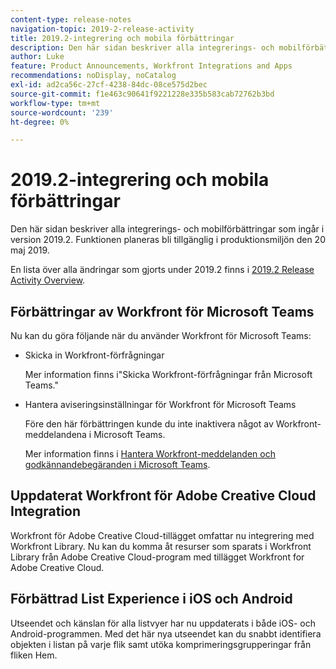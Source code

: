 ```yaml
---
content-type: release-notes
navigation-topic: 2019-2-release-activity
title: 2019.2-integrering och mobila förbättringar
description: Den här sidan beskriver alla integrerings- och mobilförbättringar som ingår i version 2019.2. Funktionen planeras bli tillgänglig i produktionsmiljön den 20 maj 2019.
author: Luke
feature: Product Announcements, Workfront Integrations and Apps
recommendations: noDisplay, noCatalog
exl-id: ad2ca56c-27cf-4238-84dc-08ce575d2bec
source-git-commit: f1e463c90641f9221228e335b583cab72762b3bd
workflow-type: tm+mt
source-wordcount: '239'
ht-degree: 0%

---
```


# 2019.2-integrering och mobila förbättringar

Den här sidan beskriver alla integrerings- och mobilförbättringar som ingår i version 2019.2. Funktionen planeras bli tillgänglig i produktionsmiljön den 20 maj 2019.

En lista över alla ändringar som gjorts under 2019.2 finns i [2019.2 Release Activity Overview](../../../../product-announcements/product-releases/quarterly-release-archive/2019.2-release-activity/2019-2-release-activity-overview.md).

## Förbättringar av Workfront för Microsoft Teams

Nu kan du göra följande när du använder Workfront för Microsoft Teams:

* Skicka in Workfront-förfrågningar

  Mer information finns i&quot;Skicka Workfront-förfrågningar från Microsoft Teams.&quot;

* Hantera aviseringsinställningar för Workfront för Microsoft Teams

  Före den här förbättringen kunde du inte inaktivera något av Workfront-meddelandena i Microsoft Teams.

  Mer information finns i [Hantera Workfront-meddelanden och godkännandebegäranden i Microsoft Teams](../../../../workfront-integrations-and-apps/using-workfront-with-microsoft-teams/manage-wf-notifications-approval-requests-ms-teams.md).

## Uppdaterat Workfront för Adobe Creative Cloud Integration

Workfront för Adobe Creative Cloud-tillägget omfattar nu integrering med Workfront Library. Nu kan du komma åt resurser som sparats i Workfront Library från Adobe Creative Cloud-program med tillägget Workfront for Adobe Creative Cloud.

## Förbättrad List Experience i iOS och Android

Utseendet och känslan för alla listvyer har nu uppdaterats i både iOS- och Android-programmen. Med det här nya utseendet kan du snabbt identifiera objekten i listan på varje flik samt utöka komprimeringsgrupperingar från fliken Hem.

